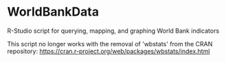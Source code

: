 # WorldBankData
R-Studio script for querying, mapping, and graphing World Bank indicators

This script no longer works with the removal of 'wbstats' from the CRAN repository: https://cran.r-project.org/web/packages/wbstats/index.html 
